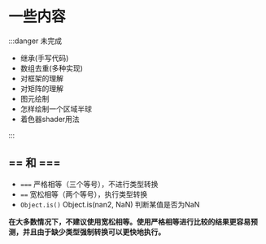 # 一些内容

:::danger 未完成
- 继承(手写代码)
- 数组去重(多种实现)
- 对框架的理解
- 对矩阵的理解
- 图元绘制
- 怎样绘制一个区域半球
- 着色器shader用法

:::

## == 和 ===

- `===` 严格相等（三个等号），不进行类型转换
- `==`  宽松相等（两个等号），执行类型转换
- `Object.is()` Object.is(nan2, NaN) 判断某值是否为NaN

**在大多数情况下，不建议使用宽松相等。使用严格相等进行比较的结果更容易预测，并且由于缺少类型强制转换可以更快地执行。**


